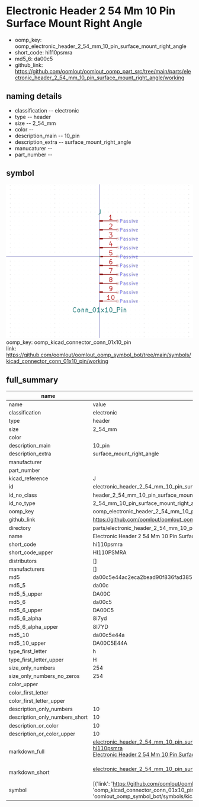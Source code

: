 # Electronic Header 2 54 Mm 10 Pin Surface Mount Right Angle

  
* oomp_key: oomp_electronic_header_2_54_mm_10_pin_surface_mount_right_angle 
* short_code: hi110psmra
* md5_6: da00c5  
* github_link: https://github.com/oomlout/oomlout_oomp_part_src/tree/main/parts/electronic_header_2_54_mm_10_pin_surface_mount_right_angle/working  
## naming details
* classification -- electronic
* type -- header
* size -- 2_54_mm
* color -- 
* description_main -- 10_pin
* description_extra -- surface_mount_right_angle
* manucaturer -- 
* part_number -- 



## symbol

![](symbol/0/working/working_600.png)  
oomp_key: oomp_kicad_connector_conn_01x10_pin  
link: https://github.com/oomlout/oomlout_oomp_symbol_bot/tree/main/symbols/kicad_connector_conn_01x10_pin/working  


## full_summary
| name | value | 
| --- | --- | 
| name | value | 
| classification | electronic | 
| type | header | 
| size | 2_54_mm | 
| color |  | 
| description_main | 10_pin | 
| description_extra | surface_mount_right_angle | 
| manufacturer |  | 
| part_number |  | 
| kicad_reference | J | 
| id | electronic_header_2_54_mm_10_pin_surface_mount_right_angle | 
| id_no_class | header_2_54_mm_10_pin_surface_mount_right_angle | 
| id_no_type | 2_54_mm_10_pin_surface_mount_right_angle | 
| oomp_key | oomp_electronic_header_2_54_mm_10_pin_surface_mount_right_angle | 
| github_link | https://github.com/oomlout/oomlout_oomp_part_src/tree/main/parts/electronic_header_2_54_mm_10_pin_surface_mount_right_angle/working | 
| directory | parts/electronic_header_2_54_mm_10_pin_surface_mount_right_angle | 
| name | Electronic Header 2 54 Mm 10 Pin Surface Mount Right Angle | 
| short_code | hi110psmra | 
| short_code_upper | HI110PSMRA | 
| distributors | [] | 
| manufacturers | [] | 
| md5 | da00c5e44ac2eca2bead90f836fad385 | 
| md5_5 | da00c | 
| md5_5_upper | DA00C | 
| md5_6 | da00c5 | 
| md5_6_upper | DA00C5 | 
| md5_6_alpha | 8i7yd | 
| md5_6_alpha_upper | 8I7YD | 
| md5_10 | da00c5e44a | 
| md5_10_upper | DA00C5E44A | 
| type_first_letter | h | 
| type_first_letter_upper | H | 
| size_only_numbers | 254 | 
| size_only_numbers_no_zeros | 254 | 
| color_upper |  | 
| color_first_letter |  | 
| color_first_letter_upper |  | 
| description_only_numbers | 10 | 
| description_only_numbers_short | 10 | 
| description_or_color | 10 | 
| description_or_color_upper | 10 | 
| markdown_full | [electronic_header_2_54_mm_10_pin_surface_mount_right_angle](https://github.com/oomlout/oomlout_oomp_part_src/tree/main/parts/electronic_header_2_54_mm_10_pin_surface_mount_right_angle/working)<br>[hi110psmra](https://github.com/oomlout/oomlout_oomp_part_src/tree/main/parts/electronic_header_2_54_mm_10_pin_surface_mount_right_angle/working)<br>[Electronic Header 2 54 Mm 10 Pin Surface Mount Right Angle](https://github.com/oomlout/oomlout_oomp_part_src/tree/main/parts/electronic_header_2_54_mm_10_pin_surface_mount_right_angle/working)<br><br> | 
| markdown_short | [electronic_header_2_54_mm_10_pin_surface_mount_right_angle](https://github.com/oomlout/oomlout_oomp_part_src/tree/main/parts/electronic_header_2_54_mm_10_pin_surface_mount_right_angle/working)<br><br> | 
| symbol | [{'link': 'https://github.com/oomlout/oomlout_oomp_symbol_bot/tree/main/symbols/kicad_connector_conn_01x10_pin', 'oomp_key': 'oomp_kicad_connector_conn_01x10_pin', 'directory': 'oomlout_oomp_symbol_bot/symbols/kicad_connector_conn_01x10_pin//working/working.kicad_sym'}] | 
